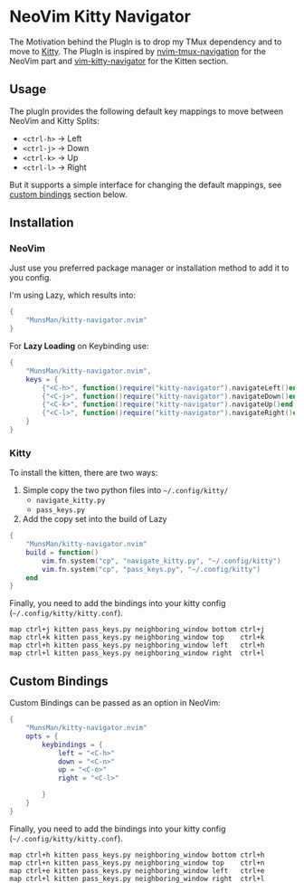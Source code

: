 # NeoVim Kitty Navigator

The Motivation behind the PlugIn is to drop my TMux dependency and to move to [Kitty](https://sw.kovidgoyal.net/kitty/).
The PlugIn is inspired by [nvim-tmux-navigation](https://github.com/alexghergh/nvim-tmux-navigation) for the NeoVim part and [vim-kitty-navigator](https://github.com/knubie/vim-kitty-navigator) for the Kitten section.

## Usage

The plugIn provides the following default key mappings to move between NeoVim and Kitty Splits:

- `<ctrl-h>` → Left
- `<ctrl-j>` → Down
- `<ctrl-k>` → Up
- `<ctrl-l>` → Right

But it supports a simple interface for changing the default mappings, see [custom bindings](#custom-bindings) section below.

## Installation

### NeoVim

Just use you preferred package manager or installation method to add it to you config.

I'm using Lazy, which results into:

```lua
{
    "MunsMan/kitty-navigator.nvim"
}
```

For **Lazy Loading** on Keybinding use:

```lua
{
    "MunsMan/kitty-navigator.nvim",
    keys = {
        {"<C-h>", function()require("kitty-navigator").navigateLeft()end, desc = "Move left a Split", mode = {"n"}}
        {"<C-j>", function()require("kitty-navigator").navigateDown()end, desc = "Move down a Split", mode = {"n"}}
        {"<C-k>", function()require("kitty-navigator").navigateUp()end, desc = "Move up a Split", mode = {"n"}}
        {"<C-l>", function()require("kitty-navigator").navigateRight()end, desc = "Move right a Split", mode = {"n"}}
    }
}
```

### Kitty

To install the kitten, there are two ways:

1. Simple copy the two python files into `~/.config/kitty/`
   - `navigate_kitty.py`
   - `pass_keys.py`
2. Add the copy set into the build of Lazy

```lua
{
    "MunsMan/kitty-navigator.nvim"
    build = function()
        vim.fn.system("cp", "navigate_kitty.py", "~/.config/kitty")
        vim.fn.system("cp", "pass_keys.py", "~/.config/kitty")
    end
}
```

Finally, you need to add the bindings into your kitty config (`~/.config/kitty/kitty.conf`).

    map ctrl+j kitten pass_keys.py neighboring_window bottom ctrl+j
    map ctrl+k kitten pass_keys.py neighboring_window top    ctrl+k
    map ctrl+h kitten pass_keys.py neighboring_window left   ctrl+h
    map ctrl+l kitten pass_keys.py neighboring_window right  ctrl+l

## Custom Bindings

Custom Bindings can be passed as an option in NeoVim:

```lua
{
    "MunsMan/kitty-navigator.nvim"
    opts = {
        keybindings = {
            left = "<C-h>"
            down = "<C-n>"
            up = "<C-e>"
            right = "<C-l>"

        }
    }
}
```

Finally, you need to add the bindings into your kitty config (`~/.config/kitty/kitty.conf`).

    map ctrl+h kitten pass_keys.py neighboring_window bottom ctrl+h
    map ctrl+n kitten pass_keys.py neighboring_window top    ctrl+n
    map ctrl+e kitten pass_keys.py neighboring_window left   ctrl+e
    map ctrl+l kitten pass_keys.py neighboring_window right  ctrl+l
